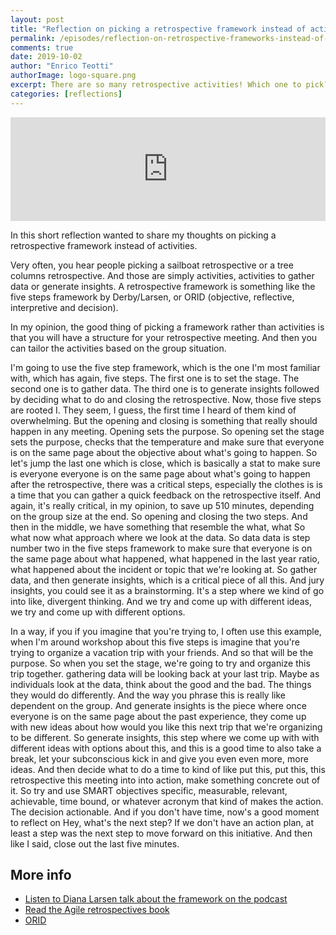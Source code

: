 ```yaml
---
layout: post
title: "Reflection on picking a retrospective framework instead of activities"
permalink: /episodes/reflection-on-retrospective-frameworks-instead-of-activities
comments: true
date: 2019-10-02
author: "Enrico Teotti"
authorImage: logo-square.png
excerpt: There are so many retrospective activities! Which one to pick? Sailboat? Radar? 3 columns? This is a quick reflection on picking a framework rather then activities for your next retrospective.
categories: [reflections]
---
```



<iframe width="100%" height="166" scrolling="no" frameborder="no" allow="autoplay" src="https://w.soundcloud.com/player/?url=https%3A//api.soundcloud.com/tracks/690322372%3Fsecret_token%3Ds-KKSQa&color=%23ff5500&auto_play=false&hide_related=false&show_comments=true&show_user=true&show_reposts=false&show_teaser=true"></iframe>


In this short reflection wanted to share my thoughts on picking a retrospective framework instead of activities.

Very often, you hear people picking a sailboat retrospective or a tree columns retrospective. And those are simply activities, activities to gather data or generate insights. A retrospective framework is something like the five steps framework by Derby/Larsen, or ORID (objective, reflective, interpretive and decision).

In my opinion, the good thing of picking a framework rather than activities is that you will have a structure for your retrospective meeting. And then you can tailor the activities based on the group situation.

I'm going to use the five step framework, which is the one I'm most familiar with, which has again, five steps. The first one is to set the stage. The second one is to gather data. The third one is to generate insights followed by deciding what to do and closing the retrospective. Now, those five steps are rooted I. They seem, I guess, the first time I heard of them kind of overwhelming. But the opening and closing is something that really should happen in any meeting. Opening sets the purpose. So opening set the stage sets the purpose, checks that the temperature and make sure that everyone is on the same page about the objective about what's going to happen. So let's jump the last one which is close, which is basically a stat to make sure is everyone everyone is on the same page about what's going to happen after the retrospective, there was a critical steps, especially the clothes is is a time that you can gather a quick feedback on the retrospective itself. And again, it's really critical, in my opinion, to save up 510 minutes, depending on the group size at the end. So opening and closing the two steps. And then in the middle, we have something that resemble the what, what So what now what approach where we look at the data. So data data is step number two in the five steps framework to make sure that everyone is on the same page about what happened, what happened in the last year ratio, what happened about the incident or topic that we're looking at. So gather data, and then generate insights, which is a critical piece of all this. And jury insights, you could see it as a brainstorming. It's a step where we kind of go into like, divergent thinking. And we try and come up with different ideas, we try and come up with different options.

In a way, if you if you imagine that you're trying to, I often use this example, when I'm around workshop about this five steps is imagine that you're trying to organize a vacation trip with your friends. And so that will be the purpose. So when you set the stage, we're going to try and organize this trip together. gathering data will be looking back at your last trip. Maybe as individuals look at the data, think about the good and the bad. The things they would do differently. And the way you phrase this is really like dependent on the group. And generate insights is the piece where once everyone is on the same page about the past experience, they come up with new ideas about how would you like this next trip that we're organizing to be different. So generate insights, this step where we come up with with different ideas with options about this, and this is a good time to also take a break, let your subconscious kick in and give you even even more, more ideas. And then decide what to do a time to kind of like put this, put this, this retrospective this meeting into into action, make something concrete out of it. So try and use SMART objectives specific, measurable, relevant, achievable, time bound, or whatever acronym that kind of makes the action. The decision actionable. And if you don't have time, now's a good moment to reflect on Hey, what's the next step? If we don't have an action plan, at least a step was the next step to move forward on this initiative. And then like I said, close out the last five minutes.

## More info
* [Listen to Diana Larsen talk about the framework on the podcast](https://thisisretrospectivefacilitation.com/episodes/the-five-steps-retrospective-framework)
* [Read the Agile retrospectives book](https://www.amazon.com/Agile-Retrospectives-Making-Teams-Great/dp/0977616649)
* [ORID](https://pacific-edge.info/2010/08/orid/)